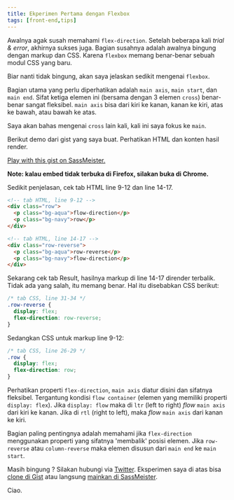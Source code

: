 ```yaml
---
title: Ekperimen Pertama dengan Flexbox
tags: [front-end,tips]
---
```


Awalnya agak susah memahami `flex-direction`. Setelah beberapa kali *trial & error*, akhirnya sukses juga. Bagian susahnya adalah awalnya bingung dengan markup dan CSS. Karena `flexbox` memang benar-benar sebuah modul CSS yang baru.

Biar nanti tidak bingung, akan saya jelaskan sedikit mengenai `flexbox`.

Bagian utama yang perlu diperhatikan adalah `main axis`, `main start`, dan `main end`. Sifat ketiga elemen ini (bersama dengan 3 elemen `cross`) benar-benar sangat fleksibel. `main axis` bisa dari kiri ke kanan, kanan ke kiri, atas ke bawah, atau bawah ke atas.

Saya akan bahas mengenai `cross` lain kali, kali ini saya fokus ke `main`.

Berikut demo dari gist yang saya buat. Perhatikan HTML dan konten hasil render.

<p class="sassmeister" data-gist-id="a88d1a8d9c8c8a562835" data-height="400" data-theme="tomorrow">
  <a href="http://sassmeister.com/gist/a88d1a8d9c8c8a562835">Play with this gist on SassMeister.</a>
</p>
<script src="//cdn.sassmeister.com/js/embed.js" async></script>

**Note: kalau embed tidak terbuka di Firefox, silakan buka di Chrome.**

Sedikit penjelasan, cek tab HTML line 9-12 dan line 14-17.

```html
<!-- tab HTML, line 9-12 -->
<div class="row">
  <p class="bg-aqua">flow-direction</p>
  <p class="bg-navy">row</p>
</div>
```

```html
<!-- tab HTML, line 14-17 -->
<div class="row-reverse">
  <p class="bg-aqua">row-reverse</p>
  <p class="bg-navy">flow-direction</p>
</div>
```

Sekarang cek tab Result, hasilnya markup di line 14-17 dirender terbalik. Tidak ada yang salah, itu memang benar. Hal itu disebabkan CSS berikut:

```css
/* tab CSS, line 31-34 */
.row-reverse {
  display: flex;
  flex-direction: row-reverse;
}
```

Sedangkan CSS untuk markup line 9-12:

```css
/* tab CSS, line 26-29 */
.row {
  display: flex;
  flex-direction: row;
}
```

Perhatikan properti `flex-direction`, `main axis` diatur disini dan sifatnya fleksibel. Tergantung kondisi `flow container` (elemen yang memiliki properti `display: flex`). Jika `display: flow` maka di `ltr` (left to right) *flow* `main axis` dari kiri ke kanan. Jika di `rtl` (right to left), maka *flow* `main axis` dari kanan ke kiri.

Bagian paling pentingnya adalah memahami jika `flex-direction` menggunakan properti yang sifatnya 'membalik' posisi elemen. Jika `row-reverse` atau `column-reverse` maka elemen disusun dari `main end` ke `main start`.

Masih bingung ? Silakan hubungi via [Twitter](https://twitter.com/akhyarrh). Eksperimen saya di atas bisa [clone di Gist](https://gist.github.com/akhyarrh/a88d1a8d9c8c8a562835) atau langsung [mainkan di SassMeister](http://sassmeister.com/gist/a88d1a8d9c8c8a562835).

Ciao.
